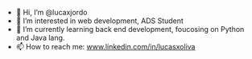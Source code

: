 - 👋 Hi, I’m @lucaxjordo
- 👀 I’m interested in web development, ADS Student
- 🌱 I’m currently learning back end development, foucosing on Python and Java lang.
- 📫 How to reach me: www.linkedin.com/in/lucasxoliva
  

<!---
lucaxjordo/lucaxjordo is a ✨ special ✨ repository because its `README.md` (this file) appears on your GitHub profile.
You can click the Preview link to take a look at your changes.
--->
